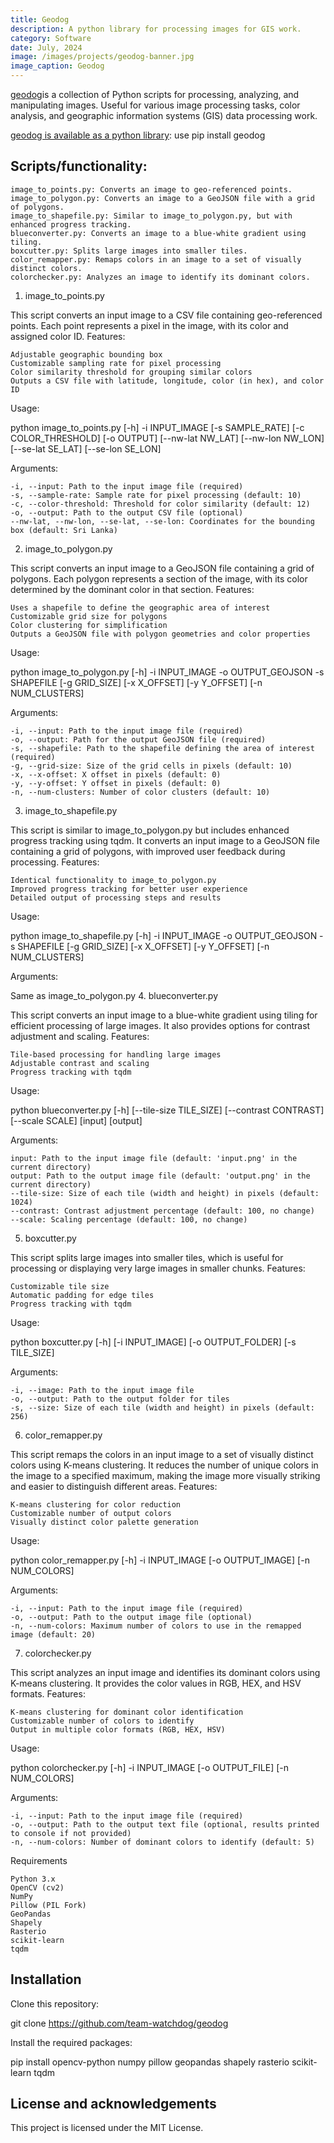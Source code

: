 ```yaml
---
title: Geodog
description: A python library for processing images for GIS work.
category: Software
date: July, 2024
image: /images/projects/geodog-banner.jpg
image_caption: Geodog
---
```


[geodog](https://github.com/team-watchdog/geodog)is a collection of Python scripts for processing, analyzing, and manipulating images. Useful for various image processing tasks, color analysis, and geographic information systems (GIS) data processing work. 

[geodog is available as a python library](https://pypi.org/project/geodog/0.1.1/): use pip install geodog

## Scripts/functionality:

    image_to_points.py: Converts an image to geo-referenced points.
    image_to_polygon.py: Converts an image to a GeoJSON file with a grid of polygons.
    image_to_shapefile.py: Similar to image_to_polygon.py, but with enhanced progress tracking.
    blueconverter.py: Converts an image to a blue-white gradient using tiling.
    boxcutter.py: Splits large images into smaller tiles.
    color_remapper.py: Remaps colors in an image to a set of visually distinct colors.
    colorchecker.py: Analyzes an image to identify its dominant colors.

1. image_to_points.py

This script converts an input image to a CSV file containing geo-referenced points. Each point represents a pixel in the image, with its color and assigned color ID.
Features:

    Adjustable geographic bounding box
    Customizable sampling rate for pixel processing
    Color similarity threshold for grouping similar colors
    Outputs a CSV file with latitude, longitude, color (in hex), and color ID

Usage:

python image_to_points.py [-h] -i INPUT_IMAGE [-s SAMPLE_RATE] [-c COLOR_THRESHOLD]
                          [-o OUTPUT] [--nw-lat NW_LAT] [--nw-lon NW_LON]
                          [--se-lat SE_LAT] [--se-lon SE_LON]

Arguments:

    -i, --input: Path to the input image file (required)
    -s, --sample-rate: Sample rate for pixel processing (default: 10)
    -c, --color-threshold: Threshold for color similarity (default: 12)
    -o, --output: Path to the output CSV file (optional)
    --nw-lat, --nw-lon, --se-lat, --se-lon: Coordinates for the bounding box (default: Sri Lanka)

2. image_to_polygon.py

This script converts an input image to a GeoJSON file containing a grid of polygons. Each polygon represents a section of the image, with its color determined by the dominant color in that section.
Features:

    Uses a shapefile to define the geographic area of interest
    Customizable grid size for polygons
    Color clustering for simplification
    Outputs a GeoJSON file with polygon geometries and color properties

Usage:

python image_to_polygon.py [-h] -i INPUT_IMAGE -o OUTPUT_GEOJSON -s SHAPEFILE
                           [-g GRID_SIZE] [-x X_OFFSET] [-y Y_OFFSET] [-n NUM_CLUSTERS]

Arguments:

    -i, --input: Path to the input image file (required)
    -o, --output: Path for the output GeoJSON file (required)
    -s, --shapefile: Path to the shapefile defining the area of interest (required)
    -g, --grid-size: Size of the grid cells in pixels (default: 10)
    -x, --x-offset: X offset in pixels (default: 0)
    -y, --y-offset: Y offset in pixels (default: 0)
    -n, --num-clusters: Number of color clusters (default: 10)

3. image_to_shapefile.py

This script is similar to image_to_polygon.py but includes enhanced progress tracking using tqdm. It converts an input image to a GeoJSON file containing a grid of polygons, with improved user feedback during processing.
Features:

    Identical functionality to image_to_polygon.py
    Improved progress tracking for better user experience
    Detailed output of processing steps and results

Usage:

python image_to_shapefile.py [-h] -i INPUT_IMAGE -o OUTPUT_GEOJSON -s SHAPEFILE
                             [-g GRID_SIZE] [-x X_OFFSET] [-y Y_OFFSET] [-n NUM_CLUSTERS]

Arguments:

Same as image_to_polygon.py
4. blueconverter.py

This script converts an input image to a blue-white gradient using tiling for efficient processing of large images. It also provides options for contrast adjustment and scaling.
Features:

    Tile-based processing for handling large images
    Adjustable contrast and scaling
    Progress tracking with tqdm

Usage:

python blueconverter.py [-h] [--tile-size TILE_SIZE] [--contrast CONTRAST] [--scale SCALE]
                        [input] [output]

Arguments:

    input: Path to the input image file (default: 'input.png' in the current directory)
    output: Path to the output image file (default: 'output.png' in the current directory)
    --tile-size: Size of each tile (width and height) in pixels (default: 1024)
    --contrast: Contrast adjustment percentage (default: 100, no change)
    --scale: Scaling percentage (default: 100, no change)

5. boxcutter.py

This script splits large images into smaller tiles, which is useful for processing or displaying very large images in smaller chunks.
Features:

    Customizable tile size
    Automatic padding for edge tiles
    Progress tracking with tqdm

Usage:

python boxcutter.py [-h] [-i INPUT_IMAGE] [-o OUTPUT_FOLDER] [-s TILE_SIZE]

Arguments:

    -i, --image: Path to the input image file
    -o, --output: Path to the output folder for tiles
    -s, --size: Size of each tile (width and height) in pixels (default: 256)

6. color_remapper.py

This script remaps the colors in an input image to a set of visually distinct colors using K-means clustering. It reduces the number of unique colors in the image to a specified maximum, making the image more visually striking and easier to distinguish different areas.
Features:

    K-means clustering for color reduction
    Customizable number of output colors
    Visually distinct color palette generation

Usage:

python color_remapper.py [-h] -i INPUT_IMAGE [-o OUTPUT_IMAGE] [-n NUM_COLORS]

Arguments:

    -i, --input: Path to the input image file (required)
    -o, --output: Path to the output image file (optional)
    -n, --num-colors: Maximum number of colors to use in the remapped image (default: 20)

7. colorchecker.py

This script analyzes an input image and identifies its dominant colors using K-means clustering. It provides the color values in RGB, HEX, and HSV formats.
Features:

    K-means clustering for dominant color identification
    Customizable number of colors to identify
    Output in multiple color formats (RGB, HEX, HSV)

Usage:

python colorchecker.py [-h] -i INPUT_IMAGE [-o OUTPUT_FILE] [-n NUM_COLORS]

Arguments:

    -i, --input: Path to the input image file (required)
    -o, --output: Path to the output text file (optional, results printed to console if not provided)
    -n, --num-colors: Number of dominant colors to identify (default: 5)

Requirements

    Python 3.x
    OpenCV (cv2)
    NumPy
    Pillow (PIL Fork)
    GeoPandas
    Shapely
    Rasterio
    scikit-learn
    tqdm

## Installation

Clone this repository:

git clone https://github.com/team-watchdog/geodog

Install the required packages:

pip install opencv-python numpy pillow geopandas shapely rasterio scikit-learn tqdm

## License and acknowledgements

This project is licensed under the MIT License.